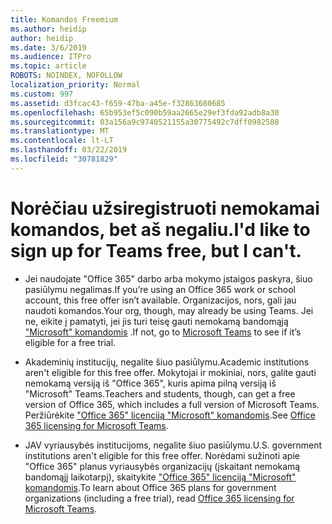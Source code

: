 ```yaml
---
title: Komandos Freemium
ms.author: heidip
author: heidip
ms.date: 3/6/2019
ms.audience: ITPro
ms.topic: article
ROBOTS: NOINDEX, NOFOLLOW
localization_priority: Normal
ms.custom: 997
ms.assetid: d3fcac43-f659-47ba-a45e-f32863680685
ms.openlocfilehash: 65b953ef5c090b59aa2665e29ef3fda92adb8a30
ms.sourcegitcommit: 03a156a9c9740521155a30775492c7dff0982588
ms.translationtype: MT
ms.contentlocale: lt-LT
ms.lasthandoff: 03/22/2019
ms.locfileid: "30781829"
---
```

# <a name="id-like-to-sign-up-for-teams-free-but-i-cant"></a><span data-ttu-id="848fd-102">Norėčiau užsiregistruoti nemokamai komandos, bet aš negaliu.</span><span class="sxs-lookup"><span data-stu-id="848fd-102">I'd like to sign up for Teams free, but I can't.</span></span>

- <span data-ttu-id="848fd-103">Jei naudojate "Office 365" darbo arba mokymo įstaigos paskyra, šiuo pasiūlymu negalimas.</span><span class="sxs-lookup"><span data-stu-id="848fd-103">If you’re using an Office 365 work or school account, this free offer isn’t available.</span></span> <span data-ttu-id="848fd-104">Organizacijos, nors, gali jau naudoti komandos.</span><span class="sxs-lookup"><span data-stu-id="848fd-104">Your org, though, may already be using Teams.</span></span> <span data-ttu-id="848fd-105">Jei ne, eikite į pamatyti, jei jis turi teisę gauti nemokamą bandomąją ["Microsoft" komandomis](https://products.office.com/en-us/microsoft-teams/group-chat-software) .</span><span class="sxs-lookup"><span data-stu-id="848fd-105">If not, go to [Microsoft Teams](https://products.office.com/en-us/microsoft-teams/group-chat-software) to see if it’s eligible for a free trial.</span></span>

- <span data-ttu-id="848fd-106">Akademinių institucijų, negalite šiuo pasiūlymu.</span><span class="sxs-lookup"><span data-stu-id="848fd-106">Academic institutions aren't eligible for this free offer.</span></span> <span data-ttu-id="848fd-107">Mokytojai ir mokiniai, nors, galite gauti nemokamą versiją iš "Office 365", kuris apima pilną versiją iš "Microsoft" Teams.</span><span class="sxs-lookup"><span data-stu-id="848fd-107">Teachers and students, though, can get a free version of Office 365, which includes a full version of Microsoft Teams.</span></span> <span data-ttu-id="848fd-108">Peržiūrėkite ["Office 365" licenciją "Microsoft" komandomis](https://docs.microsoft.com/microsoftteams/office-365-licensing).</span><span class="sxs-lookup"><span data-stu-id="848fd-108">See [Office 365 licensing for Microsoft Teams](https://docs.microsoft.com/microsoftteams/office-365-licensing).</span></span>

- <span data-ttu-id="848fd-109">JAV vyriausybės institucijoms, negalite šiuo pasiūlymu.</span><span class="sxs-lookup"><span data-stu-id="848fd-109">U.S. government institutions aren't eligible for this free offer.</span></span> <span data-ttu-id="848fd-110">Norėdami sužinoti apie "Office 365" planus vyriausybės organizacijų (įskaitant nemokamą bandomąjį laikotarpį), skaitykite ["Office 365" licenciją "Microsoft" komandomis](https://docs.microsoft.com/microsoftteams/office-365-licensing).</span><span class="sxs-lookup"><span data-stu-id="848fd-110">To learn about Office 365 plans for government organizations (including a free trial), read [Office 365 licensing for Microsoft Teams](https://docs.microsoft.com/microsoftteams/office-365-licensing).</span></span>


